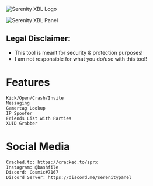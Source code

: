 ![Serenity XBL Logo](https://i.imgur.com/eNESxyf.png)

![Serenity XBL Panel](https://i.imgur.com/auKnJ66.png)

## Legal Disclaimer:			
 - This tool is meant for security & protection purposes!
 - I am not responsible for what you do/use with this tool!

# Features
```
Kick/Open/Crash/Invite
Messaging
Gamertag Lookup
IP Spoofer
Friends List with Parties
XUID Grabber
```

# Social Media
```
Cracked.to: https://cracked.to/sprx
Instagram: @bashfile
Discord: Cosmic#7167
Discord Server: https://discord.me/serenitypanel
```
